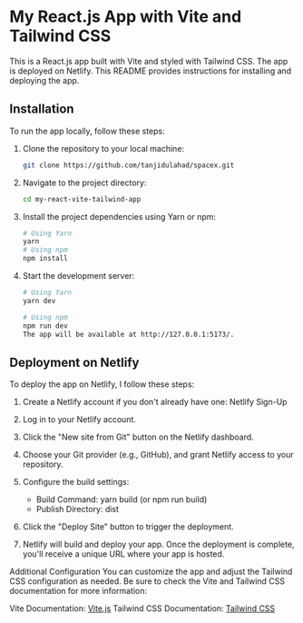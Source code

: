 # My React.js App with Vite and Tailwind CSS

This is a React.js app built with Vite and styled with Tailwind CSS. The app is deployed on Netlify. This README provides instructions for installing and deploying the app.

## Installation

To run the app locally, follow these steps:

1. Clone the repository to your local machine:

   ```bash
   git clone https://github.com/tanjidulahad/spacex.git

2. Navigate to the project directory:

    ```bash
    cd my-react-vite-tailwind-app

3. Install the project dependencies using Yarn or npm:

    ```bash
    # Using Yarn
    yarn
    # Using npm
    npm install

4. Start the development server:

    ```bash
    # Using Yarn
    yarn dev

    # Using npm
    npm run dev
    The app will be available at http://127.0.0.1:5173/.

## Deployment on Netlify
To deploy the app on Netlify, I follow these steps:

1. Create a Netlify account if you don't already have one: Netlify Sign-Up

2. Log in to your Netlify account.

3. Click the "New site from Git" button on the Netlify dashboard.

4. Choose your Git provider (e.g., GitHub), and grant Netlify access to your repository.

5. Configure the build settings:

    * Build Command: yarn build (or npm run build)
    * Publish Directory: dist

6. Click the "Deploy Site" button to trigger the deployment.

7. Netlify will build and deploy your app. Once the deployment is complete, you'll receive a unique URL where your app is hosted.

Additional Configuration
You can customize the app and adjust the Tailwind CSS configuration as needed. Be sure to check the Vite and Tailwind CSS documentation for more information:

Vite Documentation: [Vite.js](https://vitejs.dev/)
Tailwind CSS Documentation: [Tailwind CSS](https://tailwindcss.com/)
